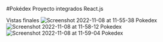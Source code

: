 #Pokédex Proyecto integrados React.js

Vistas finales
![Screenshot 2022-11-08 at 11-55-38 Pokedex](https://user-images.githubusercontent.com/87783719/200598023-ce4e95ab-c17f-40ae-b073-7b5b48c8968e.png)
![Screenshot 2022-11-08 at 11-58-12 Pokedex](https://user-images.githubusercontent.com/87783719/200598471-a6b6bf38-19fd-4c6d-a58a-b3cf741d90c5.png)
![Screenshot 2022-11-08 at 11-59-04 Pokedex](https://user-images.githubusercontent.com/87783719/200598621-7df5c461-3f62-4d4a-97b3-ecfd0c7813d8.png)

